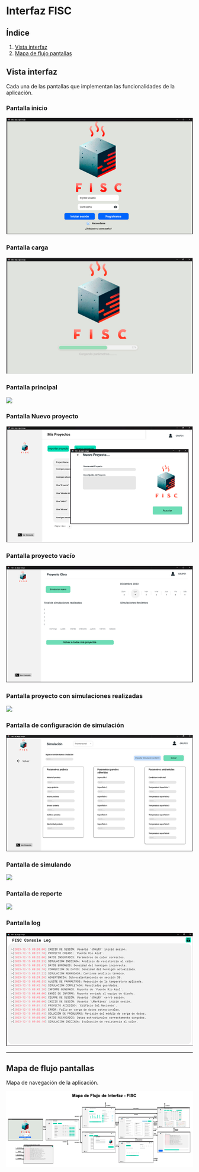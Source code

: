 # Interfaz FISC

## Índice

1. [Vista interfaz](#vista-interfaz)
2. [Mapa de flujo pantallas](#mapa-de-flujo-pantallas)

## Vista interfaz
Cada una de las pantallas que implementan las funcionalidades de la aplicación.

### Pantalla inicio

![](../imagenes/interfazFISC/INICIO.png)

### Pantalla carga

![](../imagenes/interfazFISC/CARGA.png)

### Pantalla principal

![](../imagenes/interfazFISC/PÁGINA_PRINCIPAL.png)

### Pantalla Nuevo proyecto

![](../imagenes/interfazFISC/NUEVO_PROYECTO.png)

### Pantalla proyecto vacío

![](../imagenes/interfazFISC/PROYECTO_VACÍO.png)

### Pantalla proyecto con simulaciones realizadas 

![](../imagenes/interfazFISC/PÁGINA_PROYECTO.png)

### Pantalla de configuración de simulación

![](../imagenes/interfazFISC/PÁGINA_SIMULACIÓN.png)

### Pantalla de simulando

![](../imagenes/interfazFISC/PÁGINA_CONSOLA.png)

### Pantalla de reporte

![](../imagenes/interfazFISC/PÁGINA_REPORTE.png)

### Pantalla log

![](../imagenes/interfazFISC/PANTALLA_LOG.png)

---

## Mapa de flujo pantallas
Mapa de navegación de la aplicación.

![](../imagenes/interfazFISC/mapaFlujoInterfaz.png)